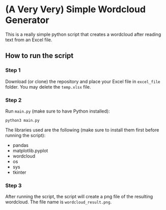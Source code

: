 # (A Very Very) Simple Wordcloud Generator
This is a really simple python script that creates a wordcloud after reading text from an Excel file.

## How to run the script

### Step 1
Download (or clone) the repository and place your Excel file in `excel_file` folder. You may delete the `temp.xlsx` file.

### Step 2
Run `main.py` (make sure to have Python installed):
```
python3 main.py
```
The libraries used are the following (make sure to install them first before running the script):
- pandas
- matplotlib.pyplot
- wordcloud
- os
- sys
- tkinter

### Step 3
After running the script, the script will create a png file of the resulting wordcloud. The file name is `wordcloud_result.png`.
